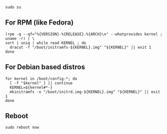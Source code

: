 ```
sudo su
```

## For RPM (like Fedora)
```
(rpm -q --qf="%{VERSION}-%{RELEASE}.%{ARCH}\n" --whatprovides kernel ; uname -r) | \
sort | uniq | while read KERNEL ; do 
  dracut -f "/boot/initramfs-${KERNEL}.img" "${KERNEL}" || exit 1
done
```
## For Debian based distros
```
for kernel in /boot/config-*; do 
  [ -f "$kernel" ] || continue
  KERNEL=${kernel#*-}
  mkinitramfs -o "/boot/initrd.img-${KERNEL}.img" "${KERNEL}" || exit 1
done
```
## Reboot
```
sudo reboot now
```
